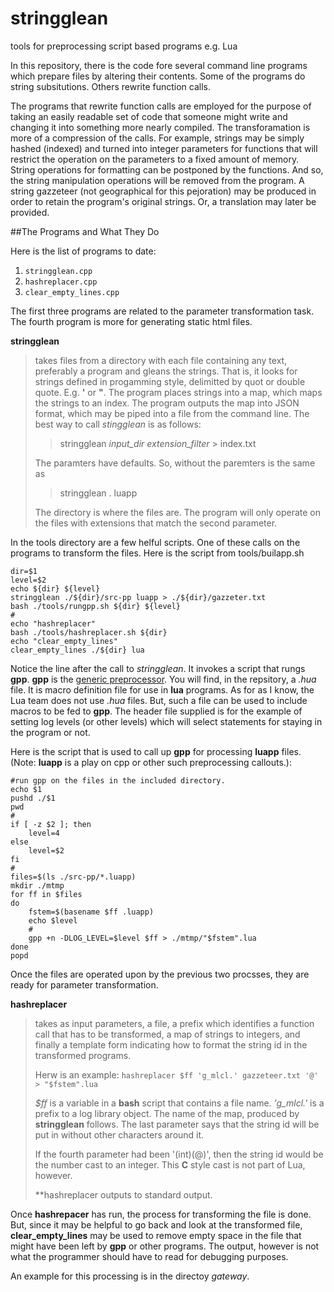 
# stringglean

tools for preprocessing script based programs e.g. Lua

In this repository, there is the code fore several command line programs which prepare files by altering their contents.
Some of the programs do string subsitutions. Others rewrite function calls. 

The programs that rewrite function calls are employed for the purpose of taking an easily readable set of code that 
someone might write and changing it into something more nearly compiled. The transforamation is more of a compression of the calls.
For example, strings may be simply hashed (indexed) and turned into integer parameters for functions that will restrict 
the operation on the parameters to a fixed amount of memory. String operations for formatting can be postponed by the functions.
And so, the string manipulation operations will be removed from the program. A string gazzeteer 
(not geographical for this pejoration) may be produced in order to retain the program's original strings. Or, a translation may
later be provided.

##The Programs and What They Do

Here is the list of programs to date:

1. `stringglean.cpp`
2. `hashreplacer.cpp`
3. `clear_empty_lines.cpp`

The first three programs are related to the parameter transformation task. The fourth program is more for generating static html files.

**stringglean**
> takes files from a directory with each file containing any text, preferably a program and gleans the strings. That is, it looks for strings defined in progamming style, delimitted by quot or double quote. E.g. **'** or **"**.
> The program places strings into a map, which maps the strings to an index. The program outputs the map into JSON format, which may be piped into a file from the command line. The best way to call *stingglean* is as follows:
> >stringglean *input_dir* *extension_filter* > index.txt
> 
> The paramters have defaults. So, without the paremters is the same as
> > stringglean . luapp
> 
> The directory is where the files are. The program will only operate on the files with extensions that match the second parameter.
> 

In the tools directory are a few helful scripts. One of these calls on the programs to transform the files. Here is the script from tools/builapp.sh

```
dir=$1
level=$2
echo ${dir} ${level}
stringglean ./${dir}/src-pp luapp > ./${dir}/gazzeter.txt
bash ./tools/rungpp.sh ${dir} ${level}
#
echo "hashreplacer"
bash ./tools/hashreplacer.sh ${dir}
echo "clear_empty_lines"
clear_empty_lines ./${dir} lua
```

Notice the line after the call to *stringglean*. It invokes a script that rungs **gpp**. **gpp** is the [generic preprocessor](https://math.berkeley.edu/~auroux/software/gpp.html). You will find, in the repsitory, a *.hua* file. It is macro definition file for use in **lua** programs. As for as I know, the Lua team does not use *.hua* files. But, such a file can be used to include macros to be fed to **gpp**. The header file supplied is for the example of setting log levels (or other levels) which will select statements for staying in the program or not.

Here is the script that is used to call up **gpp** for processing **luapp** files. (Note: **luapp** is a play on cpp or other such preprocessing callouts.):

```
#run gpp on the files in the included directory.
echo $1
pushd ./$1
pwd
#
if [ -z $2 ]; then
	level=4
else
	level=$2
fi
#
files=$(ls ./src-pp/*.luapp)
mkdir ./mtmp
for ff in $files
do
	fstem=$(basename $ff .luapp)
	echo $level
	#
	gpp +n -DLOG_LEVEL=$level $ff > ./mtmp/"$fstem".lua
done
popd
```

Once the files are operated upon by the previous two procsses, they are ready for parameter transformation.


**hashreplacer**
> takes as input parameters, a file, a prefix which identifies a function call that has to be transformed, a map of strings to integers, and finally a template form indicating how to format the string id in the transformed programs.
> 
> Herw is an example:
> `hashreplacer $ff 'g_mlcl.' gazzeteer.txt '@' > "$fstem".lua`
> 
> *$ff* is a variable in a **bash** script that contains a file name.
> *'g_mlcl.'* is a prefix to a log library object. The name of the map, produced by **stringglean** follows. The last parameter says that the string id will be put in without other characters around it.
> 
> If the fourth parameter had been '(int)(@)', then the string id would be the number cast to an integer. This **C** style cast is not part of Lua, however.
> 
> **hashreplacer outputs to standard output.
> 

Once **hashrepacer** has run, the process for transforming the file is done. But, since it may be helpful to go back and look at the transformed file, **clear\_empty\_lines** may be used to remove empty space in the file that might have been left by **gpp** or other programs. The output, however is not what the programmer should have to read for debugging purposes.

An example for this processing is in the directoy *gateway*.

